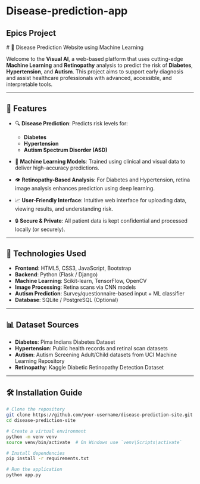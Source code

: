 # Disease-prediction-app
<h2> Epics Project  </h2>
# 🧠  Disease Prediction Website using Machine Learning

Welcome to the **Visual AI**, a web-based platform that uses cutting-edge **Machine Learning** and **Retinopathy** analysis to predict the risk of **Diabetes**, **Hypertension**, and **Autism**. This project aims to support early diagnosis and assist healthcare professionals with advanced, accessible, and interpretable tools.

---

## 🚀 Features
 
- 🔍 **Disease Prediction**: Predicts risk levels for:
  - **Diabetes**
  - **Hypertension**
  - **Autism Spectrum Disorder (ASD)**
  
- 🧠 **Machine Learning Models**: Trained using clinical and visual data to deliver high-accuracy predictions.

- 👁️ **Retinopathy-Based Analysis**: For Diabetes and Hypertension, retina image analysis enhances prediction using deep learning.

- 📈 **User-Friendly Interface**: Intuitive web interface for uploading data, viewing results, and understanding risk.

- 🔒 **Secure & Private**: All patient data is kept confidential and processed locally (or securely).

---

## 🧪 Technologies Used

- **Frontend**: HTML5, CSS3, JavaScript, Bootstrap
- **Backend**: Python (Flask / Django)
- **Machine Learning**: Scikit-learn, TensorFlow, OpenCV
- **Image Processing**: Retina scans via CNN models
- **Autism Prediction**: Survey/questionnaire-based input + ML classifier
- **Database**: SQLite / PostgreSQL (Optional)

---

## 📊 Dataset Sources

- **Diabetes**: Pima Indians Diabetes Dataset
- **Hypertension**: Public health records and retinal scan datasets
- **Autism**: Autism Screening Adult/Child datasets from UCI Machine Learning Repository
- **Retinopathy**: Kaggle Diabetic Retinopathy Detection Dataset

---

## 🛠️ Installation Guide

```bash
# Clone the repository
git clone https://github.com/your-username/disease-prediction-site.git
cd disease-prediction-site

# Create a virtual environment
python -m venv venv
source venv/bin/activate  # On Windows use `venv\Scripts\activate`

# Install dependencies
pip install -r requirements.txt

# Run the application
python app.py
